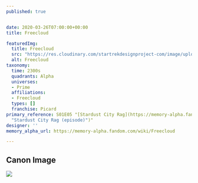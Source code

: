 ```yaml
---
published: true


date: 2020-03-26T07:00:00+00:00
title: Freecloud

featuredImg:
  title: Freecloud
  src: "https://res.cloudinary.com/startrekdesignproject-com/image/upload/v1585254205/Freecloud.png"
  alt: Freecloud
taxonomy:
  time: 2300s
  quadrants: Alpha
  universes:
  - Prime
  affiliations:
  - Freecloud
  types: []
  franchise: Picard
primary_reference: S01E05 "[Stardust City Rag](https://memory-alpha.fandom.com/wiki/Stardust_City_Rag_(episode)
  "Stardust City Rag (episode)")"
designer: ''
memory_alpha_url: https://memory-alpha.fandom.com/wiki/Freecloud

---
```

## Canon Image

![](https://res.cloudinary.com/startrekdesignproject-com/image/upload/v1585254205/PIC_Freecloud1.jpg)